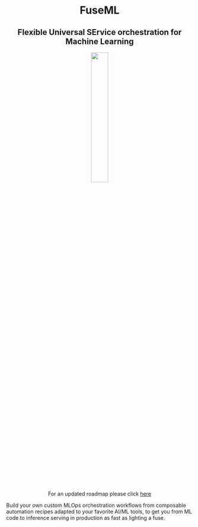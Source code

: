 <h1 align=center>FuseML</h1>
<h2 align=center>Flexible Universal SErvice orchestration for Machine Learning</h2>
<p align="center">
<img src="https://github.com/fuseml/fuseml/blob/main/docs/fuseml-logo.png" width="30%" height="30%"></center>
</p>
<p align="center">
  For an updated roadmap please click <a href=https://github.com/fuseml/fuseml/projects/1>here</a>
</p>

Build your own custom MLOps orchestration workflows from composable automation recipes adapted to your favorite AI/ML tools, to get you from ML code to inference serving in production as fast as lighting a fuse.